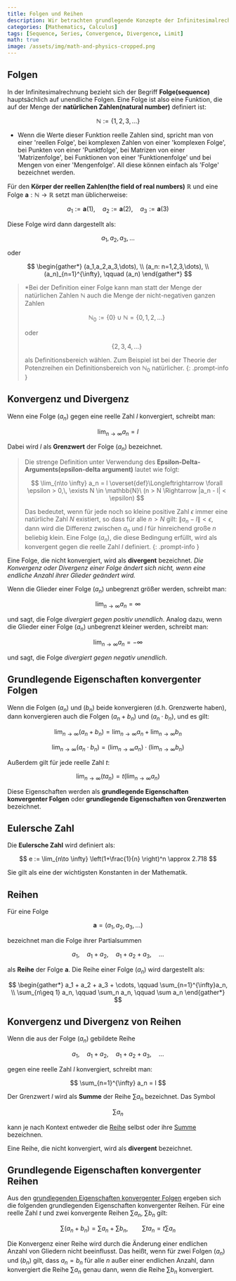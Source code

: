 ```yaml
---
title: Folgen und Reihen
description: Wir betrachten grundlegende Konzepte der Infinitesimalrechnung wie die Definition von Folgen und Reihen, Konvergenz und Divergenz von Folgen, Konvergenz und Divergenz von Reihen sowie die Definition der Eulerschen Zahl e.
categories: [Mathematics, Calculus]
tags: [Sequence, Series, Convergence, Divergence, Limit]
math: true
image: /assets/img/math-and-physics-cropped.png
---
```


## Folgen
In der Infinitesimalrechnung bezieht sich der Begriff **Folge(sequence)** hauptsächlich auf unendliche Folgen. Eine Folge ist also eine Funktion, die auf der Menge der **natürlichen Zahlen(natural number)** definiert ist:

$$ \mathbb{N} := \{1,2,3,\dots\} $$

* Wenn die Werte dieser Funktion reelle Zahlen sind, spricht man von einer 'reellen Folge', bei komplexen Zahlen von einer 'komplexen Folge', bei Punkten von einer 'Punktfolge', bei Matrizen von einer 'Matrizenfolge', bei Funktionen von einer 'Funktionenfolge' und bei Mengen von einer 'Mengenfolge'. All diese können einfach als 'Folge' bezeichnet werden.

Für den **Körper der reellen Zahlen(the field of real numbers)** $\mathbb{R}$ und eine Folge $\mathbf{a}: \mathbb{N} \to \mathbb{R}$ setzt man üblicherweise:

$$ a_1 := \mathbf{a}(1), \quad a_2 := \mathbf{a}(2), \quad a_3 := \mathbf{a}(3) $$

Diese Folge wird dann dargestellt als:

$$ a_1,\, a_2,\, a_3,\, \dots $$

oder

$$ \begin{gather*}
(a_1,a_2,a_3,\dots), \\
(a_n: n=1,2,3,\dots), \\
(a_n)_{n=1}^{\infty}, \qquad (a_n)
\end{gather*} $$

> *Bei der Definition einer Folge kann man statt der Menge der natürlichen Zahlen $\mathbb{N}$ auch die Menge der nicht-negativen ganzen Zahlen
>
> $$ \mathbb{N}_0 := \{0\} \cup \mathbb{N} = \{0,1,2,\dots\} $$
>
> oder
>
> $$\{2,3,4,\dots \}$$
>
> als Definitionsbereich wählen. Zum Beispiel ist bei der Theorie der Potenzreihen ein Definitionsbereich von $\mathbb{N}_0$ natürlicher.
{: .prompt-info }

## Konvergenz und Divergenz
Wenn eine Folge $(a_n)$ gegen eine reelle Zahl $l$ konvergiert, schreibt man:

$$ \lim_{n\to \infty} a_n = l $$

Dabei wird $l$ als **Grenzwert** der Folge $(a_n)$ bezeichnet.

> Die strenge Definition unter Verwendung des **Epsilon-Delta-Arguments(epsilon-delta argument)** lautet wie folgt:
>
> $$ \lim_{n\to \infty} a_n = l \overset{def}\Longleftrightarrow \forall \epsilon > 0,\, \exists N \in \mathbb{N}\ (n > N \Rightarrow |a_n - l| < \epsilon) $$
>
> Das bedeutet, wenn für jede noch so kleine positive Zahl $\epsilon$ immer eine natürliche Zahl $N$ existiert, so dass für alle $n>N$ gilt: $\|a_n - l \| < \epsilon$, dann wird die Differenz zwischen $a_n$ und $l$ für hinreichend große $n$ beliebig klein. Eine Folge $(a_n)$, die diese Bedingung erfüllt, wird als konvergent gegen die reelle Zahl $l$ definiert.
{: .prompt-info }

Eine Folge, die nicht konvergiert, wird als **divergent** bezeichnet. *Die Konvergenz oder Divergenz einer Folge ändert sich nicht, wenn eine endliche Anzahl ihrer Glieder geändert wird.*

Wenn die Glieder einer Folge $(a_n)$ unbegrenzt größer werden, schreibt man:

$$ \lim_{n\to \infty} a_n = \infty $$

und sagt, die Folge *divergiert gegen positiv unendlich*. Analog dazu, wenn die Glieder einer Folge $(a_n)$ unbegrenzt kleiner werden, schreibt man:

$$ \lim_{n\to \infty} a_n = -\infty $$

und sagt, die Folge *divergiert gegen negativ unendlich*.

## Grundlegende Eigenschaften konvergenter Folgen
Wenn die Folgen $(a_n)$ und $(b_n)$ beide konvergieren (d.h. Grenzwerte haben), dann konvergieren auch die Folgen $(a_n + b_n)$ und $(a_n \cdot b_n)$, und es gilt:

$$ \lim_{n\to \infty} (a_n + b_n) = \lim_{n\to \infty} a_n + \lim_{n\to \infty} b_n \label{eqn:props_of_conv_series_1}\tag{1}$$

$$ \lim_{n\to \infty} (a_n \cdot b_n) = \left(\lim_{n\to \infty} a_n \right) \cdot \left(\lim_{n\to \infty} b_n \right) \label{eqn:props_of_conv_series_2}\tag{2}$$

Außerdem gilt für jede reelle Zahl $t$:

$$ \lim_{n\to \infty} (t a_n) = t\left(\lim_{n\to \infty} a_n \right) \label{eqn:props_of_conv_series_3}\tag{3}$$

Diese Eigenschaften werden als **grundlegende Eigenschaften konvergenter Folgen** oder **grundlegende Eigenschaften von Grenzwerten** bezeichnet.

## Eulersche Zahl
Die **Eulersche Zahl** wird definiert als:

$$ e := \lim_{n\to \infty} \left(1+\frac{1}{n} \right)^n \approx 2.718 $$

Sie gilt als eine der wichtigsten Konstanten in der Mathematik.

## Reihen
Für eine Folge

$$ \mathbf{a} = (a_1, a_2, a_3, \dots) $$

bezeichnet man die Folge ihrer Partialsummen

$$ a_1, \quad a_1 + a_2, \quad a_1 + a_2 + a_3, \quad \dots $$

als **Reihe** der Folge $\mathbf{a}$. Die Reihe einer Folge $(a_n)$ wird dargestellt als:

$$ \begin{gather*}
a_1 + a_2 + a_3 + \cdots, \qquad \sum_{n=1}^{\infty}a_n, \\
\sum_{n\geq 1} a_n, \qquad \sum_n a_n, \qquad \sum a_n 
\end{gather*} $$

## Konvergenz und Divergenz von Reihen
Wenn die aus der Folge $(a_n)$ gebildete Reihe

$$ a_1, \quad a_1 + a_2, \quad a_1 + a_2 + a_3, \quad \dots $$

gegen eine reelle Zahl $l$ konvergiert, schreibt man:

$$ \sum_{n=1}^{\infty} a_n = l $$

Der Grenzwert $l$ wird als **Summe** der Reihe $\sum a_n$ bezeichnet. Das Symbol

$$ \sum a_n $$

kann je nach Kontext entweder die <u>Reihe</u> selbst oder ihre <u>Summe</u> bezeichnen.

Eine Reihe, die nicht konvergiert, wird als **divergent** bezeichnet.

## Grundlegende Eigenschaften konvergenter Reihen
Aus den [grundlegenden Eigenschaften konvergenter Folgen](#grundlegende-eigenschaften-konvergenter-folgen) ergeben sich die folgenden grundlegenden Eigenschaften konvergenter Reihen. Für eine reelle Zahl $t$ und zwei konvergente Reihen $\sum a_n$, $\sum b_n$ gilt:

$$ \sum(a_n + b_n) = \sum a_n + \sum b_n, \qquad \sum ta_n = t\sum a_n $$

Die Konvergenz einer Reihe wird durch die Änderung einer endlichen Anzahl von Gliedern nicht beeinflusst. Das heißt, wenn für zwei Folgen $(a_n)$ und $(b_n)$ gilt, dass $a_n=b_n$ für alle $n$ außer einer endlichen Anzahl, dann konvergiert die Reihe $\sum a_n$ genau dann, wenn die Reihe $\sum b_n$ konvergiert.
